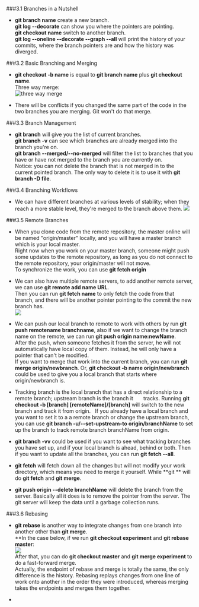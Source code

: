 ###3.1 Branches in a Nutshell  

* **git branch name** create a new branch.  
  **git log --decorate** can show you where the pointers are pointing.  
  **git checkout name** switch to another branch.  
  **git log --oneline --decorate --graph --all** will print the history of your commits, where the branch pointers are
  and how the history was diverged.
  
  
  
###3.2 Basic Branching and Merging

* **git checkout -b name** is equal to **git branch name** plus **git checkout name**.  
  Three way merge:  
  ![three way merge](https://github.com/adrrrrrrrian/ReadingNotes/blob/master/3.2-Three-way-merge.png)  



* There will be conflicts if you changed the same part of the code in the two branches you are merging. 
  Git won't do that merge.
  
  
  
###3.3 Branch Management

* **git branch** will give you the list of current branches.  
  **git branch -v** can see which branches are already merged into the branch you're on.  
  **git branch --merged/--no-merged** will filter the list to branches that you have or have not merged to 
  the branch you are currently on.   
  Notice: you can not delete the branch that is not merged in to the current pointed branch. The only way to delete 
  it is to use it with **git branch -D file**.
  
  
  
###3.4 Branching Workflows

* We can have different branches at various levels of stability; when they reach a more stable level, they're 
  merged to the branch above them.
  ![](https://github.com/adrrrrrrrian/ReadingNotes/blob/master/Git-Book/3.4%20progressive-stability%20branching.png)
  
  
###3.5 Remote Branches

* When you clone code from the remote repository, the master online will be named "origin/master" locally, and you will have 
  a master branch which is your local master.  
  Right now when you work on your master branch, someone might push some updates to the remote repository, as long as you do 
  not connect to the remote repository, your origin/master will not move.  
  To synchronize the work, you can use **git fetch origin**

 
 
* We can also have multiple remote servers, to add another remote server, we can use **git remote add name URL**.  
  Then you can run **git fetch name** to only fetch the code from that branch, and there will be another pointer pointing to   the commit the new branch has.  
  ![](https://github.com/adrrrrrrrian/ReadingNotes/blob/master/Git-Book/3.5%20remote%20tracking%20branch.png)  
  
  
  
* We can push our local branch to remote to work with others by run **git push remotename branchname**, also if we want to     change the branch name on the remote, we can run **git push origin name:newName**.  
  After the push, when someone fetches it from the server, he will not automatically have local copy of them. Instead, he       will only have a pointer that can't be modified.  
  If you want to merge that work into the current branch, you can run **git merge origin/newbranch**. Or, **git checkout -b     name origin/newbranch** could be used to give you a local branch that starts where origin/newbranch is.
  
  
  
* Tracking branch is the local branch that has a direct relationship to a remote branch; upstream branch is the branch it       tracks. Running **git checkout -b [branch] [remoteName]/[branch]** will switch to the new branch and track it from origin.   If you already have a local branch and you want to set it to a a remote branch or change the upstream branch, you can use     **git branch -u/--set-upstream-to origin/branchName** to set up the branch to track remote branch branchName from origin.  



* **git branch -vv** could be used if you want to see what tracking branches you have set up, and if your local branch is       ahead, behind or both. Then if you want to update all the branches, you can run **git fetch --all**.   



* **git fetch** will fetch down all the changes but will not modify your work directory, which means you need to merge it       yourself. While **git ** will do **git fetch** and **git merge**.   




* **git push origin --delete branchName** will delete the branch from the server. Basically all it does is to remove the       pointer from the server. The git server will keep the data until a garbage collection runs.   



###3.6 Rebasing   



* **git rebase** is another way to integrate changes from one branch into another other than **git merge**.   
  **In the case below, if we run **git checkout experiment** and **git rebase master**:   
  ![](https://github.com/adrrrrrrrian/ReadingNotes/blob/master/Git-Book/3.6%20rebase.png)  
  After that, you can do **git checkout master** and **git merge experiment** to do a fast-forward merge.   \
  Actually, the endpoint of rebase and merge is totally the same, the only difference is the history. Rebasing replays         changes from one line of work onto another in the order they were introduced, whereas merging takes the endpoints and         merges them together.   
  
  
  
* 
  

